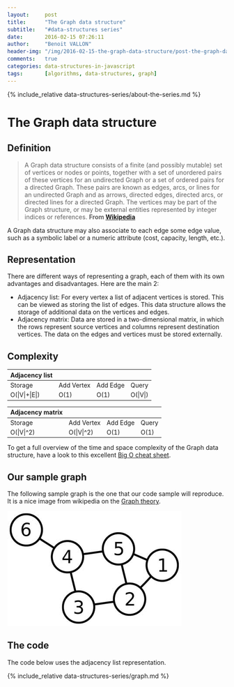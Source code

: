 ```yaml
---
layout:     post
title:      "The Graph data structure"
subtitle:   "#data-structures series"
date:       2016-02-15 07:26:11
author:     "Benoit VALLON"
header-img: "/img/2016-02-15-the-graph-data-structure/post-the-graph-data-structure.jpg"
comments:   true
categories: data-structures-in-javascript
tags:       [algorithms, data-structures, graph]
---
```


{% include_relative data-structures-series/about-the-series.md %}

# The Graph data structure

## Definition

> A Graph data structure consists of a finite (and possibly mutable) set of vertices or nodes or points, together with a set of unordered pairs of these vertices for an undirected Graph or a set of ordered pairs for a directed Graph. These pairs are known as edges, arcs, or lines for an undirected Graph and as arrows, directed edges, directed arcs, or directed lines for a directed Graph. The vertices may be part of the Graph structure, or may be external entities represented by integer indices or references.
**From [Wikipedia](https://en.wikipedia.org/wiki/Graph_(abstract_data_type))**

A Graph data structure may also associate to each edge some edge value, such as a symbolic label or a numeric attribute (cost, capacity, length, etc.).

## Representation

There are different ways of representing a graph, each of them with its own advantages and disadvantages. Here are the main 2:

- Adjacency list: For every vertex a list of adjacent vertices is stored. This can be viewed as storing the list of edges. This data structure allows the storage of additional data on the vertices and edges.
- Adjacency matrix: Data are stored in a two-dimensional matrix, in which the rows represent source vertices and columns represent destination vertices. The data on the edges and vertices must be stored externally.

## Complexity

Adjacency list ||||
--- | --- | --- | ---
Storage|Add Vertex|Add Edge|Query
O(\|V\|+\|E\|) | O(1) | O(1) | O(\|V\|)

Adjacency matrix ||||
--- | --- | --- | ---
Storage|Add Vertex|Add Edge|Query
O(\|V\|^2) | O(\|V\|^2) | O(1) | O(1)

To get a full overview of the time and space complexity of the Graph data structure, have a look to this excellent [Big O cheat sheet](http://bigocheatsheet.com/).

## Our sample graph

The following sample graph is the one that our code sample will reproduce. It is a nice image from wikipedia on the [Graph theory](https://en.wikipedia.org/wiki/Graph_theory).

![Graph](/img/2016-02-15-the-graph-data-structure/graph-view.jpg "Graph")

## The code

The code below uses the adjacency list representation.

{% include_relative data-structures-series/graph.md %}
